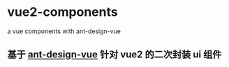 # vue2-components

a vue components with ant-design-vue

## 基于 [ant-design-vue](https://www.antdv.com/docs/vue/introduce-cn/) 针对 vue2 的二次封装 ui 组件

